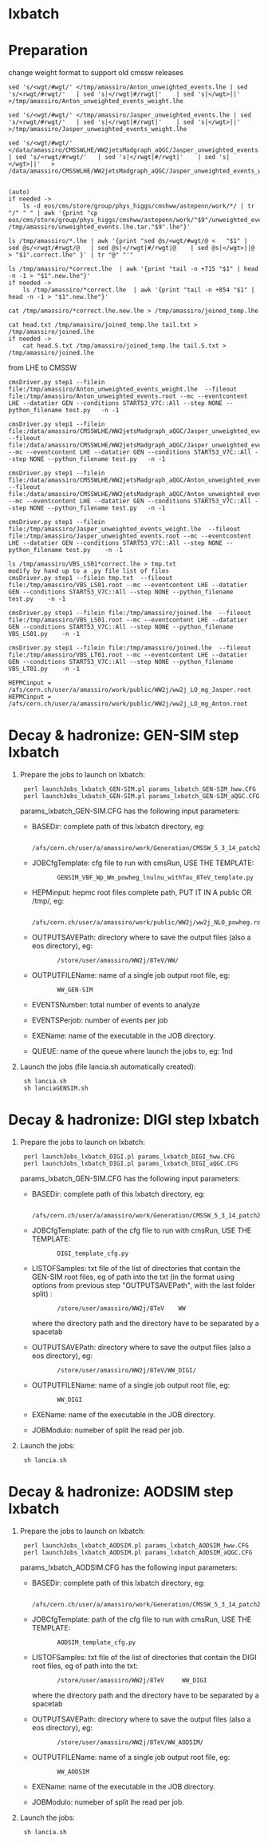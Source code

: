 lxbatch
=======


Preparation
=======

change weight format to support old cmssw releases

    sed 's/<wgt/#wgt/' </tmp/amassiro/Anton_unweighted_events.lhe | sed 's/<rwgt/#rwgt/'   | sed 's|</rwgt|#/rwgt|'    | sed 's|</wgt>||'   >/tmp/amassiro/Anton_unweighted_events_weight.lhe

    sed 's/<wgt/#wgt/' </tmp/amassiro/Jasper_unweighted_events.lhe | sed 's/<rwgt/#rwgt/'   | sed 's|</rwgt|#/rwgt|'    | sed 's|</wgt>||'   >/tmp/amassiro/Jasper_unweighted_events_weight.lhe

    sed 's/<wgt/#wgt/' </data/amassiro/CMSSWLHE/WW2jetsMadgraph_aQGC/Jasper_unweighted_events.lhe | sed 's/<rwgt/#rwgt/'   | sed 's|</rwgt|#/rwgt|'    | sed 's|</wgt>||'   > /data/amassiro/CMSSWLHE/WW2jetsMadgraph_aQGC/Jasper_unweighted_events_weight.lhe


    (auto)
    if needed ->
        ls -d eos/cms/store/group/phys_higgs/cmshww/astepenn/work/*/ | tr "/" " " | awk '{print "cp eos/cms/store/group/phys_higgs/cmshww/astepenn/work/"$9"/unweighted_events.lhe.tar /tmp/amassiro/unweighted_events.lhe.tar."$9".lhe"}' 

    ls /tmp/amassiro/*.lhe | awk '{print "sed @s/<wgt/#wgt/@ <   "$1" | sed @s/<rwgt/#rwgt/@   | sed @s|</rwgt|#/rwgt|@    | sed @s|</wgt>||@   > "$1".correct.lhe" }' | tr "@" "'"

    ls /tmp/amassiro/*correct.lhe  | awk '{print "tail -n +715 "$1" | head -n -1 > "$1".new.lhe"}'
    if needed ->
        ls /tmp/amassiro/*correct.lhe  | awk '{print "tail -n +854 "$1" | head -n -1 > "$1".new.lhe"}'

    cat /tmp/amassiro/*correct.lhe.new.lhe > /tmp/amassiro/joined_temp.lhe

    cat head.txt /tmp/amassiro/joined_temp.lhe tail.txt > /tmp/amassiro/joined.lhe
    if needed ->
        cat head.S.txt /tmp/amassiro/joined_temp.lhe tail.S.txt > /tmp/amassiro/joined.lhe

from LHE to CMSSW

    cmsDriver.py step1 --filein file:/tmp/amassiro/Anton_unweighted_events_weight.lhe  --fileout file:/tmp/amassiro/Anton_unweighted_events.root --mc --eventcontent LHE --datatier GEN --conditions START53_V7C::All --step NONE --python_filename test.py   -n -1

    cmsDriver.py step1 --filein file:/data/amassiro/CMSSWLHE/WW2jetsMadgraph_aQGC/Jasper_unweighted_events_weight.lhe  --fileout file:/data/amassiro/CMSSWLHE/WW2jetsMadgraph_aQGC/Jasper_unweighted_events.root --mc --eventcontent LHE --datatier GEN --conditions START53_V7C::All --step NONE --python_filename test.py   -n -1

    cmsDriver.py step1 --filein file:/data/amassiro/CMSSWLHE/WW2jetsMadgraph_aQGC/Anton_unweighted_events_weight.lhe  --fileout file:/data/amassiro/CMSSWLHE/WW2jetsMadgraph_aQGC/Anton_unweighted_events.root --mc --eventcontent LHE --datatier GEN --conditions START53_V7C::All --step NONE --python_filename test.py   -n -1

    cmsDriver.py step1 --filein file:/tmp/amassiro/Jasper_unweighted_events_weight.lhe  --fileout file:/tmp/amassiro/Jasper_unweighted_events.root --mc --eventcontent LHE --datatier GEN --conditions START53_V7C::All --step NONE --python_filename test.py    -n -1

    ls /tmp/amassiro/VBS_LS01*correct.lhe > tmp.txt
    modify by hand up to a .py file list of files
    cmsDriver.py step1 --filein tmp.txt  --fileout file:/tmp/amassiro/VBS_LS01.root --mc --eventcontent LHE --datatier GEN --conditions START53_V7C::All --step NONE --python_filename test.py    -n -1

    cmsDriver.py step1 --filein file:/tmp/amassiro/joined.lhe  --fileout file:/tmp/amassiro/VBS_LS01.root --mc --eventcontent LHE --datatier GEN --conditions START53_V7C::All --step NONE --python_filename VBS_LS01.py    -n -1

    cmsDriver.py step1 --filein file:/tmp/amassiro/joined.lhe  --fileout file:/tmp/amassiro/VBS_LT01.root --mc --eventcontent LHE --datatier GEN --conditions START53_V7C::All --step NONE --python_filename VBS_LT01.py    -n -1

    HEPMCinput = /afs/cern.ch/user/a/amassiro/work/public/WW2j/ww2j_LO_mg_Jasper.root
    HEPMCinput = /afs/cern.ch/user/a/amassiro/work/public/WW2j/ww2j_LO_mg_Anton.root



Decay & hadronize: GEN-SIM step lxbatch
=======


1. Prepare the jobs to launch on lxbatch:

        perl launchJobs_lxbatch_GEN-SIM.pl params_lxbatch_GEN-SIM_hww.CFG
        perl launchJobs_lxbatch_GEN-SIM.pl params_lxbatch_GEN-SIM_aQGC.CFG

    params_lxbatch_GEN-SIM.CFG has the following input parameters:

   - BASEDir: complete path of this lxbatch directory, eg:

                /afs/cern.ch/user/a/amassiro/work/Generation/CMSSW_5_3_14_patch2/src/WW2jewk/Generation/lxbatch/

   - JOBCfgTemplate: cfg file to run with cmsRun, USE THE TEMPLATE:

                GENSIM_VBF_Wp_Wm_powheg_lnulnu_withTau_8TeV_template.py

   - HEPMinput: hepmc root files complete path, PUT IT IN A public OR /tmp/, eg:

                /afs/cern.ch/user/a/amassiro/work/public/WW2j/ww2j_NLO_powheg.root

   - OUTPUTSAVEPath: directory where to save the output files (also a eos directory), eg:

                /store/user/amassiro/WW2j/8TeV/WW/

   - OUTPUTFILEName: name of a single job output root file, eg:

                WW_GEN-SIM

   - EVENTSNumber: total number of events to analyze

   - EVENTSPerjob: number of events per job

   - EXEName: name of the executable in the JOB directory.

   - QUEUE: name of the queue where launch the jobs to, eg: 1nd

1. Launch the jobs (file lancia.sh automatically created):

        sh lancia.sh
        sh lanciaGENSIM.sh


Decay & hadronize: DIGI step lxbatch
=======

1. Prepare the jobs to launch on lxbatch:

        perl launchJobs_lxbatch_DIGI.pl params_lxbatch_DIGI_hww.CFG
        perl launchJobs_lxbatch_DIGI.pl params_lxbatch_DIGI_aQGC.CFG

    params_lxbatch_GEN-SIM.CFG has the following input parameters:

   - BASEDir: complete path of this lxbatch directory, eg:

                /afs/cern.ch/user/a/amassiro/work/Generation/CMSSW_5_3_14_patch2/src/WW2jewk/Generation/lxbatch/

   - JOBCfgTemplate: path of the cfg file to run with cmsRun, USE THE TEMPLATE:

                DIGI_template_cfg.py

   - LISTOFSamples: txt file of the list of directories that contain the GEN-SIM root files, eg of path into the txt (in the format using options from previous step "OUTPUTSAVEPath", with the last folder split) :

                /store/user/amassiro/WW2j/8TeV    WW


     where the directory path and the directory have to be separated by a spacetab

   - OUTPUTSAVEPath: directory where to save the output files (also a eos directory), eg:

                /store/user/amassiro/WW2j/8TeV/WW_DIGI/

   - OUTPUTFILEName: name of a single job output root file, eg:

                WW_DIGI

   - EXEName: name of the executable in the JOB directory.

   - JOBModulo: numeber of split lhe read per job. 


2. Launch the jobs:

        sh lancia.sh


Decay & hadronize: AODSIM step lxbatch
=======

1. Prepare the jobs to launch on lxbatch:

        perl launchJobs_lxbatch_AODSIM.pl params_lxbatch_AODSIM_hww.CFG
        perl launchJobs_lxbatch_AODSIM.pl params_lxbatch_AODSIM_aQGC.CFG

   params_lxbatch_AODSIM.CFG has the following input parameters:

   - BASEDir: complete path of this lxbatch directory, eg:

                /afs/cern.ch/user/a/amassiro/work/Generation/CMSSW_5_3_14_patch2/src/WW2jewk/Generation/lxbatch/

   - JOBCfgTemplate: path of the cfg file to run with cmsRun, USE THE TEMPLATE:

                AODSIM_template_cfg.py

   - LISTOFSamples: txt file of the list of directories that contain the DIGI root files, eg of path into the txt:

                /store/user/amassiro/WW2j/8TeV     WW_DIGI

     where the directory path and the directory have to be separated by a spacetab

   - OUTPUTSAVEPath: directory where to save the output files (also a eos directory), eg:

                /store/user/amassiro/WW2j/8TeV/WW_AODSIM/

   - OUTPUTFILEName: name of a single job output root file, eg:

                WW_AODSIM

   - EXEName: name of the executable in the JOB directory.

   - JOBModulo: numeber of split lhe read per job. 


2. Launch the jobs:

        sh lancia.sh


